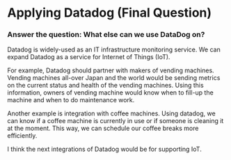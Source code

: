 # Applying Datadog (Final Question)

### Answer the question: What else can we use DataDog on?

Datadog is widely-used as an IT infrastructure monitoring service. We can expand Datadog as a service for Internet of Things (IoT).

For example, Datadog should partner with makers of vending machines. Vending machines all-over Japan and the world would be sending metrics on the current status and health of the vending machines. Using this information, owners of vending machine would know when to fill-up the machine and when to do maintenance work.

Another example is integration with coffee machines. Using datadog, we can know if a coffee machine is currently in use or if someone is cleaning it at the moment. This way, we can schedule our coffee breaks more efficiently.

I think the next integrations of Datadog would be for supporting IoT.
